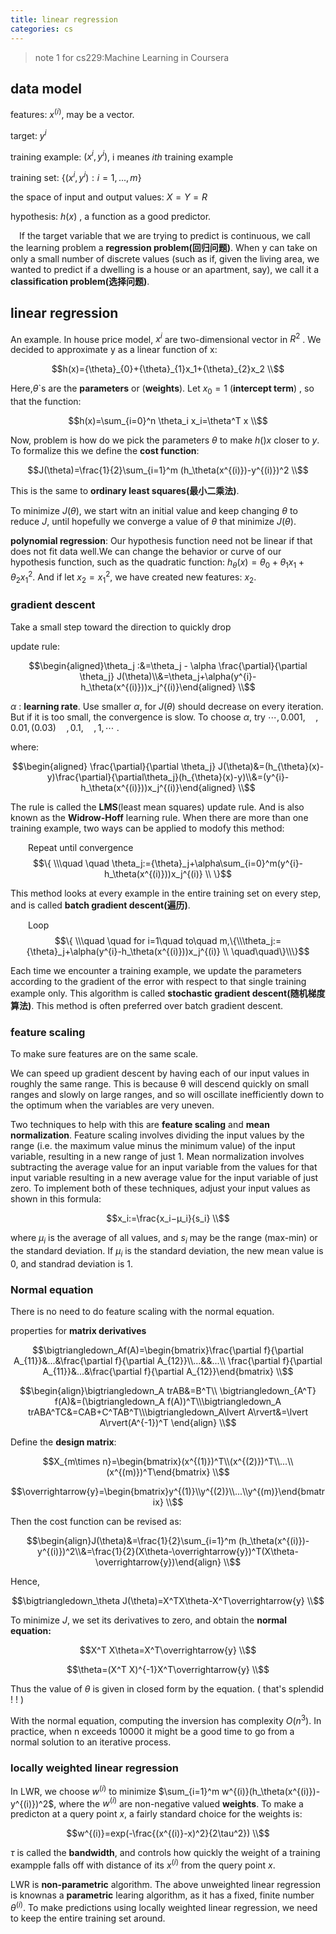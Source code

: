 ```yaml
---
title: linear regression
categories: cs
---
```

> note 1 for cs229:Machine Learning in Coursera

## data model

features: $x^{(i)}$, may be a vector.

target: $y^{i}$

training example: $(x^i,y^i)$, i meanes *$i$th* training example

training set: $\{(x^i,y^i): i=1,...,m\}$

the space of input and output values: $X=Y=R$

hypothesis: $h(x)$ , a function as a good predictor.

&emsp;If the target variable that we are trying to predict is continuous, we call the learning problem a **regression problem(回归问题)**. When y can take on only a small number of discrete values (such as
if, given the living area, we wanted to predict if a dwelling is a house or an
apartment, say), we call it a **classification problem(选择问题)**.

## linear regression

An example. In house price model, $x^i$ are two-dimensional vector in $R^2$ . We decided to approximate y as a linear function of x:

$$h(x)={\theta}_{0}+{\theta}_{1}x_1+{\theta}_{2}x_2 \\$$

Here,$\theta$`s are the **parameters** or (**weights**). Let $x_0=1$ (**intercept term**) , so that the function:

$$h(x)=\sum_{i=0}^n \theta_i x_i=\theta^T x \\$$

Now, problem is how do we pick the parameters $\theta$ to make $h()x$ closer to $y$. To formalize this we define the **cost function**:

$$J(\theta)=\frac{1}{2}\sum_{i=1}^m (h_\theta(x^{(i)})-y^{(i)})^2 \\$$

This is the same to **ordinary least squares(最小二乘法)**.

To minimize $J(\theta)$, we start witn an initial value and keep changing $\theta$ to reduce $J$, until hopefully we converge a value of $\theta$ that minimize $J(\theta)$.

**polynomial regression**: Our hypothesis function need not be linear if that does not fit data well.We can change the behavior or curve of our hypothesis function, such as  the quadratic function: $h_\theta(x)=\theta_0+\theta_1x_1+\theta_2x_1^2$. And if let $x_2=x_1^2$, we have created new features: $x_2$.

### gradient descent

Take a small step toward the direction to quickly drop

update rule:

$$\begin{aligned}\theta_j :&=\theta_j - \alpha \frac{\partial}{\partial \theta_j} J(\theta)\\&=\theta_j+\alpha(y^{i}-h_\theta(x^{(i)}))x_j^{(i)}\end{aligned} \\$$

$\alpha$ : **learning rate**. Use smaller $\alpha$, for $J(\theta)$ should decrease on every iteration. But if it is too small, the convergence is slow. To choose $\alpha$, try $\cdots, 0.001,\quad,0.01,(0.03)\quad,0.1,\quad,1, \cdots$ .

where:

$$\begin{aligned} \frac{\partial}{\partial \theta_j} J(\theta)&=(h_{\theta}(x)-y)\frac{\partial}{\partial\theta_j}(h_{\theta}(x)-y)\\&=(y^{i}-h_\theta(x^{(i)}))x_j^{(i)}\end{aligned} \\$$

The rule is called the **LMS**(least mean squares) update rule. And is also known as the **Widrow-Hoff** learning rule. When there are more than one training example, two ways can be applied to modofy this method:

&emsp;&emsp;Repeat until convergence$$\{ \\\quad \quad \theta_j:={\theta}_j+\alpha\sum_{i=0}^m(y^{i}-h_\theta(x^{(i)}))x_j^{(i)} \\ \}$$

This method  looks at every example in the entire training set on every step, and is called **batch gradient descent(遍历)**.

&emsp;&emsp;Loop$$\{ \\\quad \quad for i=1\quad to\quad m,\{\\\theta_j:={\theta}_j+\alpha(y^{i}-h_\theta(x^{(i)}))x_j^{(i)} \\ \quad\quad\}\\\}$$

Each time we encounter a training example, we update the parameters according to the gradient of the error with respect to that single training example only. This algorithm is called **stochastic gradient descent(随机梯度算法)**. This method is often preferred over batch gradient descent.

### feature scaling

To make sure features are on the same scale.

We can speed up gradient descent by having each of our input values in roughly the same range. This is because θ will descend quickly on small ranges and slowly on large ranges, and so will oscillate inefficiently down to the optimum when the variables are very uneven.

Two techniques to help with this are **feature scaling** and **mean normalization**. Feature scaling involves dividing the input values by the range (i.e. the maximum value minus the minimum value) of the input variable, resulting in a new range of just 1. Mean normalization involves subtracting the average value for an input variable from the values for that input variable resulting in a new average value for the input variable of just zero. To implement both of these techniques, adjust your input values as shown in this formula:

$$x_i:=\frac{x_i−μ_i}{s_i} \\$$

where $\mu_i$ is the average of all values, and $s_i$ may be the range (max-min) or the standard deviation. If $\mu_i$ is the standard deviation, the new mean value is 0, and standrad deviation is 1.

### Normal equation

There is no need to do feature scaling with the normal equation.

properties for **matrix derivatives**

$$\bigtriangledown_Af(A)=\begin{bmatrix}\frac{\partial f}{\partial A_{11}}&...&\frac{\partial f}{\partial A_{12}}\\...&&...\\ \frac{\partial f}{\partial A_{11}}&...&\frac{\partial f}{\partial A_{12}}\end{bmatrix} \\$$

$$\begin{align}\bigtriangledown_A trAB&=B^T\\ \bigtriangledown_{A^T} f(A)&=(\bigtriangledown_A f(A))^T\\\bigtriangledown_A trABA^TC&=CAB+C^TAB^T\\\bigtriangledown_A\lvert A\rvert&=\lvert A\rvert(A^{-1})^T \end{align} \\$$

Define the **design matrix**:

$$X_{m\times n}=\begin{bmatrix}(x^{(1)})^T\\(x^{(2)})^T\\...\\(x^{(m)})^T\end{bmatrix} \\$$

$$\overrightarrow{y}=\begin{bmatrix}y^{(1)}\\y^{(2)}\\...\\y^{(m)}\end{bmatrix} \\​$$

Then the cost function can be revised as:

$$\begin{align}J(\theta)&=\frac{1}{2}\sum_{i=1}^m (h_\theta(x^{(i)})-y^{(i)})^2\\&=\frac{1}{2}(X\theta-\overrightarrow{y})^T(X\theta-\overrightarrow{y})\end{align} \\$$

Hence,

$$\bigtriangledown_\theta J(\theta)=X^TX\theta-X^T\overrightarrow{y} \\$$

To minimize $J$, we set its derivatives to zero, and  obtain the **normal equation:**

$$X^T X\theta=X^T\overrightarrow{y} \\$$

$$\theta=(X^T X)^{-1}X^T\overrightarrow{y} \\$$

Thus the value of $\theta$ is given in closed form by the equation. ( that's splendid ! ! )

With the normal equation, computing the inversion has complexity $O(n^3)$. In practice, when n exceeds 10000 it might be a good time to go from a normal solution to an iterative process.

### locally weighted linear regression

In LWR, we choose $w^{(i)}$ to minimize $\sum_{i=1}^m w^{(i)}(h_\theta(x^{(i)})-y^{(i)})^2$, where the $w^{(i)}$ are non-negative valued **weights**.  To make a predicton at a query point $x$, a fairly standard choice for the weights is:

$$w^{(i)}=exp(-\frac{(x^{(i)}-x)^2}{2\tau^2}) \\$$

$\tau$ is called the **bandwidth**, and controls how quickly the weight of a training exampple falls off  with distance of its $x^{(i)}$ from the query point $x$.

LWR is **non-parametric** algorithm. The above unweighted linear regression is knownas a **parametric** learing algorithm, as it has a fixed, finite number $\theta^{(i)}​$. To make predictions using locally weighted linear regression, we need to keep the entire training set around.
